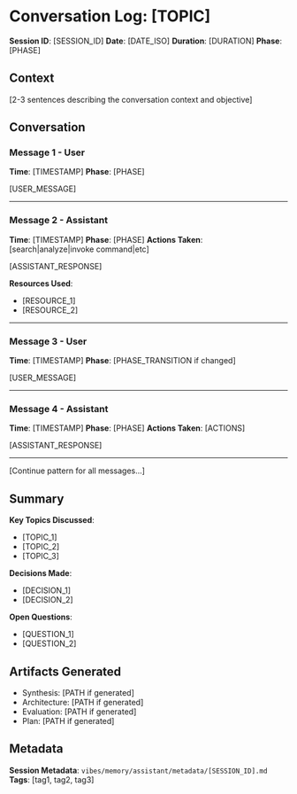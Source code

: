# Conversation Log: [TOPIC]

**Session ID**: [SESSION_ID]
**Date**: [DATE_ISO]
**Duration**: [DURATION]
**Phase**: [PHASE]

## Context

[2-3 sentences describing the conversation context and objective]

## Conversation

### Message 1 - User
**Time**: [TIMESTAMP]
**Phase**: [PHASE]

[USER_MESSAGE]

---

### Message 2 - Assistant
**Time**: [TIMESTAMP]
**Phase**: [PHASE]
**Actions Taken**: [search|analyze|invoke command|etc]

[ASSISTANT_RESPONSE]

**Resources Used**:
- [RESOURCE_1]
- [RESOURCE_2]

---

### Message 3 - User
**Time**: [TIMESTAMP]
**Phase**: [PHASE_TRANSITION if changed]

[USER_MESSAGE]

---

### Message 4 - Assistant
**Time**: [TIMESTAMP]
**Phase**: [PHASE]
**Actions Taken**: [ACTIONS]

[ASSISTANT_RESPONSE]

---

[Continue pattern for all messages...]

## Summary

**Key Topics Discussed**:
- [TOPIC_1]
- [TOPIC_2]
- [TOPIC_3]

**Decisions Made**:
- [DECISION_1]
- [DECISION_2]

**Open Questions**:
- [QUESTION_1]
- [QUESTION_2]

## Artifacts Generated

- Synthesis: [PATH if generated]
- Architecture: [PATH if generated]
- Evaluation: [PATH if generated]
- Plan: [PATH if generated]

## Metadata

**Session Metadata**: `vibes/memory/assistant/metadata/[SESSION_ID].md`
**Tags**: [tag1, tag2, tag3]


